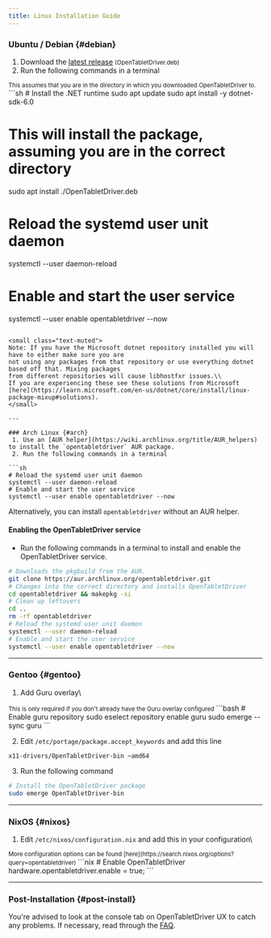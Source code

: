 ```yaml
---
title: Linux Installation Guide
---
```


### Ubuntu / Debian {#debian}
 1. Download the [latest release](/Release/Download/OpenTabletDriver.deb) <small class="text-muted">(OpenTabletDriver.deb)</small>
 2. Run the following commands in a terminal

<small class="ms-3 text-muted">
This assumes that you are in the directory in which you downloaded OpenTabletDriver to.
</small>
```sh
# Install the .NET runtime
sudo apt update
sudo apt install -y dotnet-sdk-6.0

# This will install the package, assuming you are in the correct directory
sudo apt install ./OpenTabletDriver.deb

# Reload the systemd user unit daemon
systemctl --user daemon-reload

# Enable and start the user service
systemctl --user enable opentabletdriver --now
```

<small class="text-muted">
Note: If you have the Microsoft dotnet repository installed you will have to either make sure you are
not using any packages from that repository or use everything dotnet based off that. Mixing packages
from different repositories will cause libhostfxr issues.\\
If you are experiencing these see these solutions from Microsoft
[here](https://learn.microsoft.com/en-us/dotnet/core/install/linux-package-mixup#solutions).
</small>

---

### Arch Linux {#arch}
 1. Use an [AUR helper](https://wiki.archlinux.org/title/AUR_helpers) to install the `opentabletdriver` AUR package.
 2. Run the following commands in a terminal

```sh
# Reload the systemd user unit daemon
systemctl --user daemon-reload
# Enable and start the user service
systemctl --user enable opentabletdriver --now
```

Alternatively, you can install `opentabletdriver` without an AUR helper.

#### Enabling the OpenTabletDriver service

- Run the following commands in a terminal to install and enable the OpenTabletDriver service.

```sh
# Downloads the pkgbuild from the AUR.
git clone https://aur.archlinux.org/opentabletdriver.git
# Changes into the correct directory and installs OpenTabletDriver
cd opentabletdriver && makepkg -si
# Clean up leftovers
cd ..
rm -rf opentabletdriver
# Reload the systemd user unit daemon
systemctl --user daemon-reload
# Enable and start the user service
systemctl --user enable opentabletdriver --now
```

---

### Gentoo {#gentoo}
1. Add Guru overlay\\
<small class="ms-3 text-muted">
    This is only required if you don't already have the Guru overlay configured
</small>
```bash
# Enable guru repository
sudo eselect repository enable guru
sudo emerge --sync guru
```

2. Edit `/etc/portage/package.accept_keywords` and add this line
```
x11-drivers/OpenTabletDriver-bin ~amd64
```

3. Run the following command
```bash
# Install the OpenTabletDriver package
sudo emerge OpenTabletDriver-bin
```

---

### NixOS {#nixos}
1. Edit `/etc/nixos/configuration.nix` and add this in your configuration\\
<small class="ms-3 text-muted">
    More configuration options can be found [here](https://search.nixos.org/options?query=opentabletdriver)
</small>
```nix
    # Enable OpenTabletDriver
    hardware.opentabletdriver.enable = true;
```

---

### Post-Installation {#post-install}
You're advised to look at the console tab on OpenTabletDriver UX to catch any problems. If necessary, read through the [FAQ](/Wiki/FAQ/Linux).
